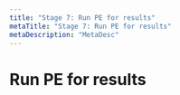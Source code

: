 ```yaml
---
title: "Stage 7: Run PE for results"
metaTitle: "Stage 7: Run PE for results"
metaDescription: "MetaDesc"
---
```


# Run PE for results



